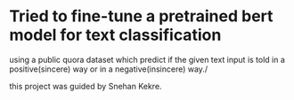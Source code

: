 # Tried to fine-tune a pretrained bert model for text classification
using a public quora dataset which predict if the given text input is told in a positive(sincere) way or in a negative(insincere) way./


this project was guided by Snehan Kekre.
